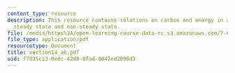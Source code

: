 ```yaml
---
content_type: resource
description: This resource contains solutions on carbon and energy in a food Web.
  steady state and non-steady state.
file: /media/https%3A/open-learning-course-data-rc.s3.amazonaws.com/7-014-introductory-biology-spring-2005/f7935c130e0c42d88fad0047ed2096d3_section14_ak.pdf
file_type: application/pdf
resourcetype: Document
title: section14_ak.pdf
uid: f7935c13-0e0c-42d8-8fad-0047ed2096d3
---
```

